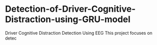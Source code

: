 # Detection-of-Driver-Cognitive-Distraction-using-GRU-model
Driver Cognitive Distraction Detection Using EEG This project focuses on detec
